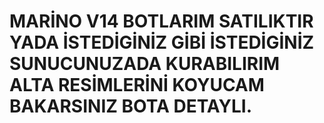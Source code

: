 # MARİNO V14 BOTLARIM SATILIKTIR YADA İSTEDİGİNİZ GİBİ İSTEDİGİNİZ SUNUCUNUZADA KURABILIRIM ALTA RESİMLERİNİ KOYUCAM BAKARSINIZ BOTA DETAYLI.



